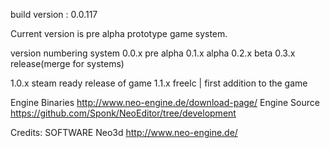 build version : 0.0.117

Current version is pre alpha prototype game system.

version numbering system
0.0.x pre alpha
0.1.x alpha
0.2.x beta
0.3.x release(merge for systems)

1.0.x steam ready release of game
1.1.x freelc | first addition to the game

Engine Binaries
http://www.neo-engine.de/download-page/
Engine Source
https://github.com/Sponk/NeoEditor/tree/development



Credits:
	SOFTWARE
	Neo3d http://www.neo-engine.de/